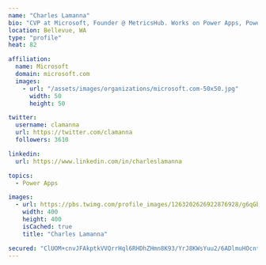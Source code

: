 ```yaml
---
name: "Charles Lamanna"
bio: "CVP at Microsoft, Founder @ MetricsHub. Works on Power Apps, Power Automate, Power Virtual Agent, Common Data Service and Dynamics 365."
location: Bellevue, WA
type: "profile"
heat: 82

affiliation:
  name: Microsoft
  domain: microsoft.com
  images:
    - url: "/assets/images/organizations/microsoft.com-50x50.jpg"
      width: 50
      height: 50

twitter:
  username: clamanna
  url: https://twitter.com/clamanna
  followers: 3610

linkedin:
  url: https://www.linkedin.com/in/charleslamanna

topics:
  - Power Apps

images:
  - url: https://pbs.twimg.com/profile_images/1263202626922876928/g6qGbHZ-_400x400.jpg
    width: 400
    height: 400
    isCached: true
    title: "Charles Lamanna"

secured: "ClUOM+cnvJFAkptkVVQrrHql6RHDhZHmn8K93/YrJ8KWsYuu2/6ADlmuHOcntYbmXxij+D0RuyylO6j+Ul1YUgYcRdtVOd/OZ7sZQV1AyFIOjjkzK1G86lYQwZXiE9PjrcQiNTdWVP+1gWC+kMcvenifNADBsMg67nGw6XdGTevVPOIzw/2E+ydCLTik4qxGrhafp4J1MjSER0I5yi28aV1TXvLy4/Yy+m9gD9Whs0/dvx3hotG1p1NMXGO8Kb5Q23go4gI3Ezv54D+4FAQLWdwEAWQyEKwy2DNq96cNBifFOyQv/5P7WYSHyk142gtxDPAjgjOOumVBzbb11XUT7IX1YynKL645aHSicu1Cc/3WU9sI2wevNosuB7xidBsZdXOR0SOaBL72x/nWU5eI359VFuvZjVmorSiG8qMEa1Q=;NZrR3WKKG/VyaoZmoO3d1A=="
---
```



